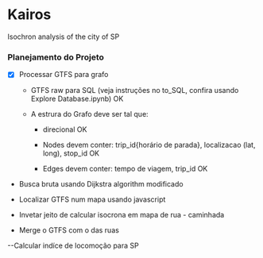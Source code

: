 # Kairos
Isochron analysis of the city of SP

### Planejamento do Projeto

- [x] Processar GTFS para grafo

    - GTFS raw para SQL (veja instruções no to_SQL, confira usando Explore Database.ipynb) OK
    
    - A estrura do Grafo deve ser tal que:
    
        - direcional OK
        
        - Nodes devem conter: trip_id{horário de parada}, localizacao (lat, long), stop_id OK
        
        - Edges devem conter: tempo de viagem, trip_id OK

- Busca bruta usando Dijkstra algorithm modificado

- Localizar GTFS num mapa usando javascript

- Invetar jeito de calcular isocrona em mapa de rua - caminhada
- Merge o GTFS com o das ruas

--Calcular indíce de locomoção para SP

